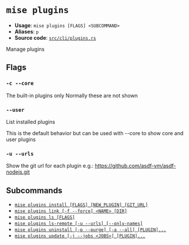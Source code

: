 # `mise plugins`

- **Usage**: `mise plugins [FLAGS] <SUBCOMMAND>`
- **Aliases**: `p`
- **Source code**: [`src/cli/plugins.rs`](https://github.com/jdx/mise/blob/main/src/cli/plugins.rs)

Manage plugins

## Flags

### `-c --core`

The built-in plugins only
Normally these are not shown

### `--user`

List installed plugins

This is the default behavior but can be used with --core
to show core and user plugins

### `-u --urls`

Show the git url for each plugin
e.g.: <https://github.com/asdf-vm/asdf-nodejs.git>

## Subcommands

- [`mise plugins install [FLAGS] [NEW_PLUGIN] [GIT_URL]`](/cli/plugins/install.md)
- [`mise plugins link [-f --force] <NAME> [DIR]`](/cli/plugins/link.md)
- [`mise plugins ls [FLAGS]`](/cli/plugins/ls.md)
- [`mise plugins ls-remote [-u --urls] [--only-names]`](/cli/plugins/ls-remote.md)
- [`mise plugins uninstall [-p --purge] [-a --all] [PLUGIN]...`](/cli/plugins/uninstall.md)
- [`mise plugins update [-j --jobs <JOBS>] [PLUGIN]...`](/cli/plugins/update.md)
